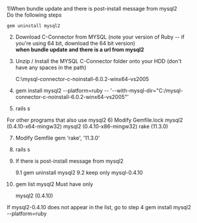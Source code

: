 1)When bundle update and there is post-install message from mysql2  
Do the following steps  

	gem uninstall mysql2

2)   Download C-Connector from MYSQL (note your version of Ruby -- if you're using 64 bit, download the 64 bit version)  
__when bundle update and there is a url from mysql2__

3) Unzip / Install the MYSQL C-Connector folder onto your HDD (don't have any spaces in the path)

    C:\mysql-connector-c-noinstall-6.0.2-winx64-vs2005
 
4)
	gem install mysql2 --platform=ruby -- '--with-mysql-dir="C:/mysql-connector-c-noinstall-6.0.2-winx64-vs2005"'

5) rails s  

For other programs that also use mysql2
6) Modify Gemfile.lock
    mysql2 (0.4.10-x64-mingw32)
    mysql2 (0.4.10-x86-mingw32)
    rake (11.3.0)

7) Modify Gemfile
	gem 'rake', '11.3.0'

8) rails s

9) If there is post-install message from mysql2

	9.1 gem uninstall mysql2
	9.2 keep only mysql-0.4.10

10) gem list mysql2
	Must have only

	mysql2 (0.4.10)

If mysql2-0.4.10 does not appear in the list, go to step 4 gem install mysql2 --platform=ruby